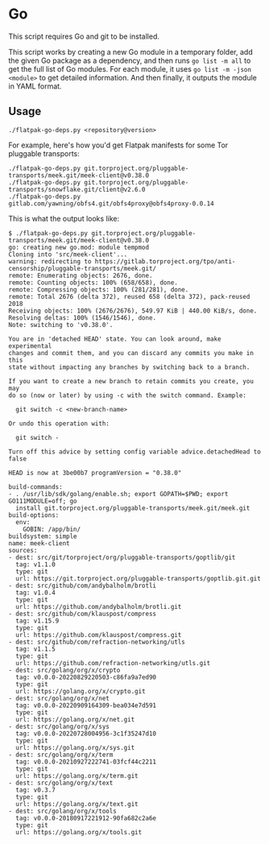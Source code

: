 # Go

This script requires Go and git to be installed.

This script works by creating a new Go module in a temporary folder, add the given Go package as a dependency, and then runs `go list -m all` to get the full list of Go modules. For each module, it uses `go list -m -json <module>` to get detailed information. And then finally, it outputs the module in YAML format.

## Usage

```
./flatpak-go-deps.py <repository@version>
```

For example, here's how you'd get Flatpak manifests for some Tor pluggable transports:

```
./flatpak-go-deps.py git.torproject.org/pluggable-transports/meek.git/meek-client@v0.38.0
./flatpak-go-deps.py git.torproject.org/pluggable-transports/snowflake.git/client@v2.6.0
./flatpak-go-deps.py gitlab.com/yawning/obfs4.git/obfs4proxy@obfs4proxy-0.0.14
```

This is what the output looks like:

```
$ ./flatpak-go-deps.py git.torproject.org/pluggable-transports/meek.git/meek-client@v0.38.0
go: creating new go.mod: module tempmod
Cloning into 'src/meek-client'...
warning: redirecting to https://gitlab.torproject.org/tpo/anti-censorship/pluggable-transports/meek.git/
remote: Enumerating objects: 2676, done.
remote: Counting objects: 100% (658/658), done.
remote: Compressing objects: 100% (281/281), done.
remote: Total 2676 (delta 372), reused 658 (delta 372), pack-reused 2018
Receiving objects: 100% (2676/2676), 549.97 KiB | 440.00 KiB/s, done.
Resolving deltas: 100% (1546/1546), done.
Note: switching to 'v0.38.0'.

You are in 'detached HEAD' state. You can look around, make experimental
changes and commit them, and you can discard any commits you make in this
state without impacting any branches by switching back to a branch.

If you want to create a new branch to retain commits you create, you may
do so (now or later) by using -c with the switch command. Example:

  git switch -c <new-branch-name>

Or undo this operation with:

  git switch -

Turn off this advice by setting config variable advice.detachedHead to false

HEAD is now at 3be00b7 programVersion = "0.38.0"

build-commands:
- . /usr/lib/sdk/golang/enable.sh; export GOPATH=$PWD; export GO111MODULE=off; go
  install git.torproject.org/pluggable-transports/meek.git/meek.git
build-options:
  env:
    GOBIN: /app/bin/
buildsystem: simple
name: meek-client
sources:
- dest: src/git/torproject/org/pluggable-transports/goptlib/git
  tag: v1.1.0
  type: git
  url: https://git.torproject.org/pluggable-transports/goptlib.git.git
- dest: src/github/com/andybalholm/brotli
  tag: v1.0.4
  type: git
  url: https://github.com/andybalholm/brotli.git
- dest: src/github/com/klauspost/compress
  tag: v1.15.9
  type: git
  url: https://github.com/klauspost/compress.git
- dest: src/github/com/refraction-networking/utls
  tag: v1.1.5
  type: git
  url: https://github.com/refraction-networking/utls.git
- dest: src/golang/org/x/crypto
  tag: v0.0.0-20220829220503-c86fa9a7ed90
  type: git
  url: https://golang.org/x/crypto.git
- dest: src/golang/org/x/net
  tag: v0.0.0-20220909164309-bea034e7d591
  type: git
  url: https://golang.org/x/net.git
- dest: src/golang/org/x/sys
  tag: v0.0.0-20220728004956-3c1f35247d10
  type: git
  url: https://golang.org/x/sys.git
- dest: src/golang/org/x/term
  tag: v0.0.0-20210927222741-03fcf44c2211
  type: git
  url: https://golang.org/x/term.git
- dest: src/golang/org/x/text
  tag: v0.3.7
  type: git
  url: https://golang.org/x/text.git
- dest: src/golang/org/x/tools
  tag: v0.0.0-20180917221912-90fa682c2a6e
  type: git
  url: https://golang.org/x/tools.git
```